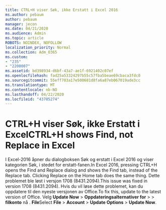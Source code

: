 ```yaml
---
title: CTRL+H viser Søk, ikke Erstatt i Excel 2016
ms.author: pebaum
author: pebaum
manager: jecon
ms.date: 04/21/2020
ms.audience: Admin
ms.topic: article
ROBOTS: NOINDEX, NOFOLLOW
localization_priority: Normal
ms.collection: Adm_O365
ms.custom:
- "235"
- "2200007"
ms.assetid: bd398934-d6bf-43a7-ae1f-6921402c07ef
ms.openlocfilehash: fad25a53324297b55c57fba5beae69cbaca3fdc0
ms.sourcegitcommit: 55eff703a17e500681d8fa6a87eb067019ade3cc
ms.translationtype: MT
ms.contentlocale: nb-NO
ms.lasthandoff: 04/22/2020
ms.locfileid: "43705274"
---
```

# <a name="ctrlh-shows-find-not-replace-in-excel"></a><span data-ttu-id="29819-102">CTRL+H viser Søk, ikke Erstatt i Excel</span><span class="sxs-lookup"><span data-stu-id="29819-102">CTRL+H shows Find, not Replace in Excel</span></span>

<span data-ttu-id="29819-103">I Excel-2016 åpner du dialogboksen Søk og erstatt i Excel 2016 og viser kategorien Søk, i stedet for erstatt-fanen.</span><span class="sxs-lookup"><span data-stu-id="29819-103">In Excel 2016, pressing CTRL+H opens the Find and Replace dialog and shows the Find tab, instead of the Replace tab. Clicking Replace on the Home tab does the same thing.</span></span> <span data-ttu-id="29819-104">Dette problemet ble løst i versjon 1708 (8431.2094).</span><span class="sxs-lookup"><span data-stu-id="29819-104">This issue was fixed in version 1708 (8431.2094).</span></span> <span data-ttu-id="29819-105">Hvis du vil løse dette problemet, kan du oppdatere til den nyeste versjonen av Office.</span><span class="sxs-lookup"><span data-stu-id="29819-105">To fix this, update to the latest version of Office.</span></span> <span data-ttu-id="29819-106">Velg **Update Now** \> **Oppdateringsalternativer for** \> \> **filkonto** nå . **File**</span><span class="sxs-lookup"><span data-stu-id="29819-106">Select **File** \> **Account** \> **Update Options** \> **Update Now**.</span></span>
  